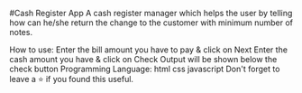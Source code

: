 #Cash Register App
A cash register manager which helps the user by telling how can he/she return the change to the customer with minimum number of notes.


How to use:
Enter the bill amount you have to pay & click on Next
Enter the cash amount you have & click on Check
Output will be shown below the check button
Programming Language:
html
css
javascript
Don't forget to leave a ⭐ if you found this useful.

